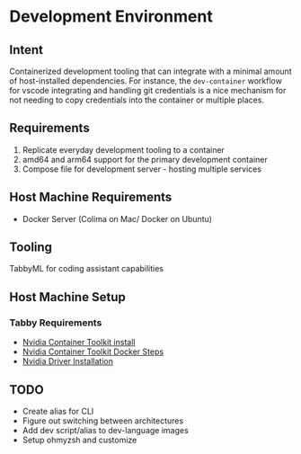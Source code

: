 # Development Environment

## Intent
Containerized development tooling that can integrate with a minimal amount of host-installed dependencies. For instance, the `dev-container` workflow for vscode integrating and handling git credentials is a nice mechanism for not needing to copy credentials into the container or multiple places.

## Requirements
1. Replicate everyday development tooling to a container
2. amd64 and arm64 support for the primary development container
3. Compose file for development server - hosting multiple services

## Host Machine Requirements
- Docker Server (Colima on Mac/ Docker on Ubuntu)

## Tooling
TabbyML for coding assistant capabilities

## Host Machine Setup


### Tabby Requirements
- [Nvidia Container Toolkit install](https://docs.nvidia.com/datacenter/cloud-native/container-toolkit/latest/install-guide.html#installing-with-apt)
- [Nvidia Container Toolkit Docker Steps](https://docs.nvidia.com/datacenter/cloud-native/container-toolkit/latest/install-guide.html#configuring-docker)
- [Nvidia Driver Installation](https://developer.nvidia.com/cuda-downloads?target_os=Linux&target_arch=x86_64&Distribution=Ubuntu&target_version=22.04&target_type=deb_local)

## TODO
- Create alias for CLI
- Figure out switching between architectures
- Add dev script/alias to dev-language images
- Setup ohmyzsh and customize